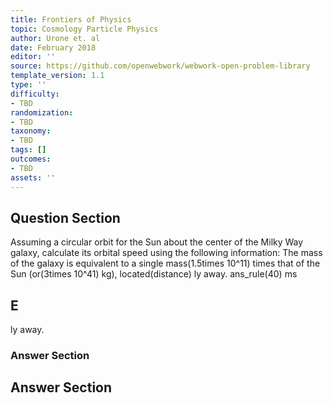 ```yaml
---
title: Frontiers of Physics
topic: Cosmology Particle Physics
author: Urone et. al
date: February 2018
editor: ''
source: https://github.com/openwebwork/webwork-open-problem-library
template_version: 1.1
type: ''
difficulty:
- TBD
randomization:
- TBD
taxonomy:
- TBD
tags: []
outcomes:
- TBD
assets: ''
---
```


## Question Section 

Assuming a circular orbit for the Sun about the center of the Milky Way galaxy,
calculate its orbital speed using the following information: The mass of the galaxy is
equivalent to a single mass(1.5times 10^11) times that of the Sun (or(3times 10^41) kg), located(distance) ly away.
ans_rule(40) ms

## E
ly away.
### Answer Section


## Answer Section

